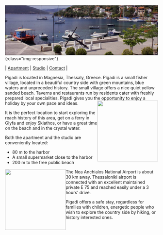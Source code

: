 ![image title](/assets/images/pigadi_harbor.png){:class="img-responsive"}

| [Apartment](https://pigadi-vacation.github.io/apartment) | [Studio](https://pigadi-vacation.github.io/studio) | [Contact](https://pigadi-vacation.github.io/contact) |


Pigadi is located in Magnesia, Thessaly, Greece. 
Pigadi is a small fisher village, located in a beautiful country side with green mountains, blue waters and unpreceded history.
The small village offers a nice quiet yellow sanded beach. Taverns and restaurants run by residents cater with freshly prepared local specialities.
Pigadi gives you the opportunity to enjoy a holiday by your own pace and ideas.
<a href="{{ site.imagesurl }}beach.png">
    <img align="right" width="200" height="200" src="{{ site.imagesurl }}beach.png">
</a>

It is the perfect location to start exploring the reach history of this area, get on a ferry in Glyfa and enjoy Skiathos, or have a great time on the beach and in the crystal water.

Both the apartment and the studio are conveniently located:

* 80 m to the harbor
* A small supermarket close to the harbor
* 200 m to the free public beach

<a href="{{ site.imagesurl }}pigadi_boat.png">
    <img align="left" width="200" height="200" src="{{ site.imagesurl }}pigadi_boat.png">
</a>
The Nea Anchialos National Airport is about 30 km away. Thessaloniki airport is connected with an excellent maintained private E 75 and reached easily under a 3 hours’ drive.

Pigadi offers a safe stay, regardless for families with children, energetic people who wish to explore the country side by hiking, or history interested ones.
